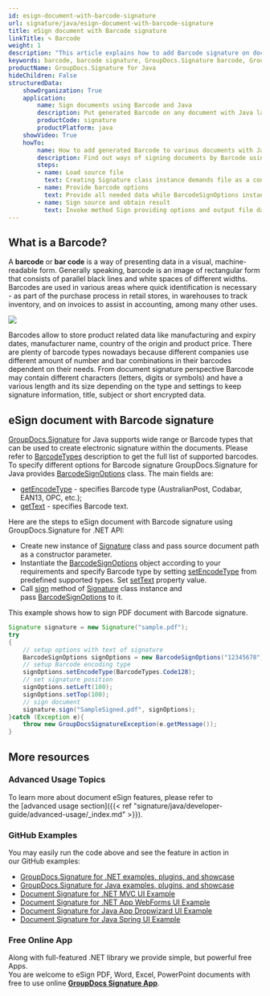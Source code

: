```yaml
---
id: esign-document-with-barcode-signature
url: signature/java/esign-document-with-barcode-signature
title: eSign document with Barcode signature
linkTitle: ✎ Barcode
weight: 1
description: "This article explains how to add Barcode signature on document page with various options like barcode type, barcode text, positioning, alignment and other visual settings with GroupDocs.Signature"
keywords: barcode, barcode signature, GroupDocs.Signature barcode, GroupDocs.Signature barcode signature
productName: GroupDocs.Signature for Java
hideChildren: False
structuredData:
    showOrganization: True
    application:    
        name: Sign documents using Barcode and Java    
        description: Put generated Barcode on any document with Java language by GroupDocs.Signature for Java APIs
        productCode: signature
        productPlatform: java 
    showVideo: True
    howTo:
        name: How to add generated Barcode to various documents with Java 
        description: Find out ways of signing documents by Barcode using Java
        steps:
        - name: Load source file
          text: Creating Signature class instance demands file as a constructor parameter. It can be provided either as file path or as file stream. 
        - name: Provide barcode options 
          text: Provide all needed data while BarcodeSignOptions instantiating.
        - name: Sign source and obtain result 
          text: Invoke method Sign providing options and output file data. You can save signed file using file path or stream.
---
```

## What is a Barcode?

A **barcode** or **bar code** is a way of presenting data in a visual, machine-readable form. Generally speaking, barcode is an image of rectangular form that consists of parallel black lines and white spaces of different widths.  
Barcodes are used in various areas where quick identification is necessary - as part of the purchase process in retail stores, in warehouses to track inventory, and on invoices to assist in accounting, among many other uses.

![](/signature/java/images/esign-document-with-barcode-signature.gif)

Barcodes allow to store product related data like manufacturing and expiry dates, manufacturer name, country of the origin and product price. There are plenty of barcode types nowadays because different companies use different amount of number and bar combinations in their barcodes dependent on their needs. From document signature perspective Barcode may contain different characters (letters, digits or symbols) and have a various length and its size depending on the type and settings to keep signature information, title, subject or short encrypted data.  

## eSign document with Barcode signature

[GroupDocs.Signature](https://products.groupdocs.com/signature/java) for Java supports wide range or Barcode types that can be used to create electronic signature within the documents. Please refer to [BarcodeTypes](https://reference.groupdocs.com/java/signature/com.groupdocs.signature.domain.barcodes/BarcodeTypes) description to get the full list of supported barcodes.  
To specify different options for Barcode signature GroupDocs.Signature for Java provides [BarcodeSignOptions](https://reference.groupdocs.com/java/signature/com.groupdocs.signature.options.sign/BarcodeSignOptions) class. The main fields are:

*   [getEncodeType](https://reference.groupdocs.com/java/signature/com.groupdocs.signature.options.sign/BarcodeSignOptions#getEncodeType()) - specifies Barcode type (AustralianPost, Codabar, EAN13, OPC, etc.);
*   [getText](https://reference.groupdocs.com/java/signature/com.groupdocs.signature.options.sign/TextSignOptions#getText()) - specifies Barcode text. 

Here are the steps to eSign document with Barcode signature using GroupDocs.Signature for .NET API:

*   Create new instance of [Signature](https://reference.groupdocs.com/java/signature/com.groupdocs.signature/Signature) class and pass source document path as a constructor parameter.    
*   Instantiate the [BarcodeSignOptions](https://reference.groupdocs.com/java/signature/com.groupdocs.signature.options.sign/BarcodeSignOptions) object according to your requirements and specify Barcode type by setting [setEncodeType](https://reference.groupdocs.com/java/signature/com.groupdocs.signature.options.sign/BarcodeSignOptions#setEncodeType()) from predefined supported types. Set [setText](https://reference.groupdocs.com/java/signature/com.groupdocs.signature.options.sign/TextSignOptions#setText(java.lang.String)) property value.    
*   Call [sign](https://reference.groupdocs.com/java/signature/com.groupdocs.signature/Signature#sign(java.io.OutputStream,%20com.groupdocs.signature.options.sign.SignOptions)) method of [Signature](https://reference.groupdocs.com/java/signature/com.groupdocs.signature/Signature) class instance and pass [BarcodeSignOptions](https://reference.groupdocs.com/java/signature/com.groupdocs.signature.options.sign/BarcodeSignOptions) to it.
    

This example shows how to sign PDF document with Barcode signature.

```java
Signature signature = new Signature("sample.pdf");
try 
{
    // setup options with text of signature
    BarcodeSignOptions signOptions = new BarcodeSignOptions("12345678");
    // setup Barcode encoding type
    signOptions.setEncodeType(BarcodeTypes.Code128);
    // set signature position
    signOptions.setLeft(100);
    signOptions.setTop(100);
    // sign document   
    signature.sign("SampleSigned.pdf", signOptions);    
}catch (Exception e){
    throw new GroupDocsSignatureException(e.getMessage());
}
```

## More resources

### Advanced Usage Topics

To learn more about document eSign features, please refer to the [advanced usage section]({{< ref "signature/java/developer-guide/advanced-usage/_index.md" >}}).

### GitHub Examples 

You may easily run the code above and see the feature in action in our GitHub examples:

*   [GroupDocs.Signature for .NET examples, plugins, and showcase](https://github.com/groupdocs-signature/GroupDocs.Signature-for-.NET)    
*   [GroupDocs.Signature for Java examples, plugins, and showcase](https://github.com/groupdocs-signature/GroupDocs.Signature-for-Java)    
*   [Document Signature for .NET MVC UI Example](https://github.com/groupdocs-signature/GroupDocs.Signature-for-.NET-MVC)    
*   [Document Signature for .NET App WebForms UI Example](https://github.com/groupdocs-signature/GroupDocs.Signature-for-.NET-WebForms)    
*   [Document Signature for Java App Dropwizard UI Example](https://github.com/groupdocs-signature/GroupDocs.Signature-for-Java-Dropwizard)   
*   [Document Signature for Java Spring UI Example](https://github.com/groupdocs-signature/GroupDocs.Signature-for-Java-Spring)
    

### Free Online App 

Along with full-featured .NET library we provide simple, but powerful free Apps.  
You are welcome to eSign PDF, Word, Excel, PowerPoint documents with free to use online **[GroupDocs Signature App](https://products.groupdocs.app/signature)**.
